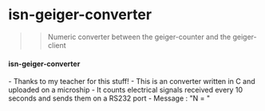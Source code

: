 isn-geiger-converter
====================

>>Numeric converter between the geiger-counter and the geiger-client

<h4>isn-geiger-converter</h4>
- Thanks to my teacher for this stuff!
- This is an converter written in C and uploaded on a microship
- It counts electrical signals received every 10 seconds and sends them on a RS232 port
- Message : "N = <count>"
